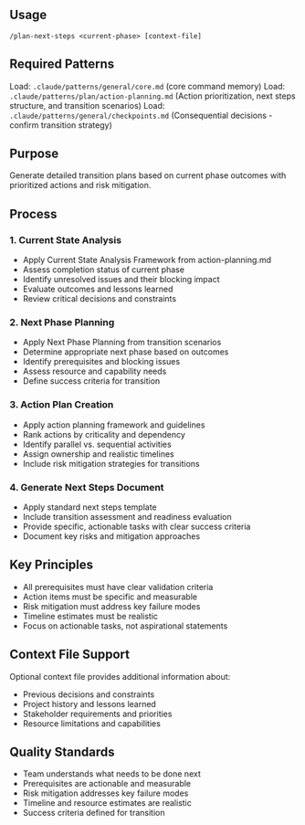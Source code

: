 ## Usage
```
/plan-next-steps <current-phase> [context-file]
```

## Required Patterns
Load: `.claude/patterns/general/core.md` (core command memory)
Load: `.claude/patterns/plan/action-planning.md` (Action prioritization, next steps structure, and transition scenarios)
Load: `.claude/patterns/general/checkpoints.md` (Consequential decisions - confirm transition strategy)

## Purpose
Generate detailed transition plans based on current phase outcomes with prioritized actions and risk mitigation.

## Process

### 1. Current State Analysis
- Apply Current State Analysis Framework from action-planning.md
- Assess completion status of current phase
- Identify unresolved issues and their blocking impact
- Evaluate outcomes and lessons learned
- Review critical decisions and constraints

### 2. Next Phase Planning
- Apply Next Phase Planning from transition scenarios
- Determine appropriate next phase based on outcomes
- Identify prerequisites and blocking issues
- Assess resource and capability needs
- Define success criteria for transition

### 3. Action Plan Creation
- Apply action planning framework and guidelines
- Rank actions by criticality and dependency
- Identify parallel vs. sequential activities
- Assign ownership and realistic timelines
- Include risk mitigation strategies for transitions

### 4. Generate Next Steps Document
- Apply standard next steps template
- Include transition assessment and readiness evaluation
- Provide specific, actionable tasks with clear success criteria
- Document key risks and mitigation approaches

## Key Principles
- All prerequisites must have clear validation criteria
- Action items must be specific and measurable
- Risk mitigation must address key failure modes
- Timeline estimates must be realistic
- Focus on actionable tasks, not aspirational statements

## Context File Support
Optional context file provides additional information about:
- Previous decisions and constraints
- Project history and lessons learned
- Stakeholder requirements and priorities
- Resource limitations and capabilities

## Quality Standards
- Team understands what needs to be done next
- Prerequisites are actionable and measurable
- Risk mitigation addresses key failure modes
- Timeline and resource estimates are realistic
- Success criteria defined for transition